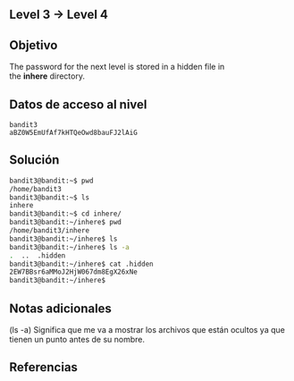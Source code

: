 ## Level 3 → Level 4
## Objetivo
The password for the next level is stored in a hidden file in the **inhere** directory.
## Datos de acceso al nivel
```
bandit3
aBZ0W5EmUfAf7kHTQeOwd8bauFJ2lAiG
```
## Solución
```bash
bandit3@bandit:~$ pwd
/home/bandit3
bandit3@bandit:~$ ls
inhere
bandit3@bandit:~$ cd inhere/
bandit3@bandit:~/inhere$ pwd
/home/bandit3/inhere
bandit3@bandit:~/inhere$ ls
bandit3@bandit:~/inhere$ ls -a
.  ..  .hidden
bandit3@bandit:~/inhere$ cat .hidden
2EW7BBsr6aMMoJ2HjW067dm8EgX26xNe
bandit3@bandit:~/inhere$
```
## Notas adicionales
(ls -a) Significa que me va a mostrar los archivos que están ocultos ya que tienen un punto antes de su nombre.
## Referencias
